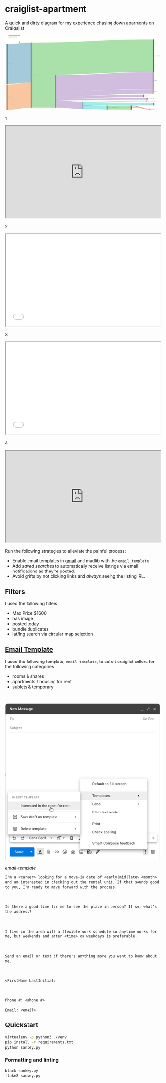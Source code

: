 # craiglist-apartment

A quick and dirty diagram for my experience chasing down aparments on Craigslist


![Sankey gif](./assets/sankey.gif)

1

<iframe
  src="https://codepen.io/team/codepen/embed/preview/PNaGbb"
  style="width:100%; height:300px;"
></iframe>

2

<iframe
  src="assets/sankey.gif"
  style="width:100%; height:300px;"
></iframe>

3

<iframe
  src="sankey.html"
  style="width:100%; height:300px;"
></iframe>

4

<iframe
  src="http://google.com"
  style="width:100%; height:300px;"
></iframe>


Run the following strategies to alleviate the painful process:
- Enable email templates in [gmail](https://support.google.com/a/users/answer/9308990?hl=en) and madlib with the `email_template`
- Add *saved searches* to automatically receive listings via email notifications as they're posted.
- Avoid grifts by not clicking links and *always* seeing the listing IRL.

## Filters

I used the following filters

- Max Price $1600
- has image
- posted today
- bundle duplicates
- lat/lng search via circular map selection

## [Email Template](https://support.google.com/a/users/answer/9308990?hl=en) 

I used the following template, `email-template`, to solicit craiglist sellers for the following categories

- rooms & shares
- apartments / housing for rent
- sublets & temporary

<br>

![Do this to speed up emails](./assets/google_template.png)

*email-template*
<br>

```
I'm a <career> looking for a move-in date of <early|mid|late> <month> and am interested in checking out the rental unit. If that sounds good to you, I'm ready to move forward with the process.



Is there a good time for me to see the place in person? If so, what's the address?



I live in the area with a flexible work schedule so anytime works for me, but weekends and after <time> on weekdays is preferable.



Send an email or text if there's anything more you want to know about me.



<FirstName LastInitial>



Phone #: <phone #>

Email: <email>
```



## Quickstart

```bash
virtualenv -p python3 ./venv
pip install -r requirements.txt
python sankey.py
```

### Formatting and linting
```
black sankey.py
flake8 sankey.py
```
